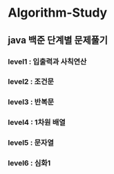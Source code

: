 # Algorithm-Study

## java 백준 단계별 문제풀기
### level1 : 입출력과 사칙연산
### level2 : 조건문 
### level3 : 반복문
### level4 : 1차원 배열
### level5 : 문자열
### level6 : 심화1
